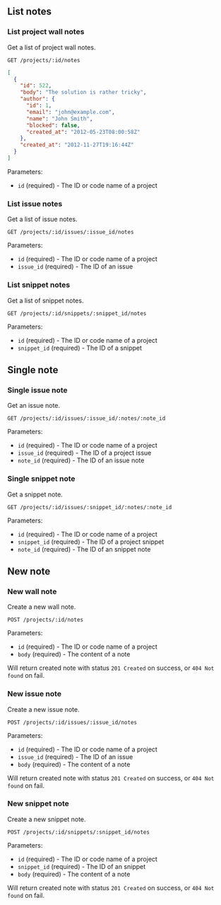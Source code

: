 ## List notes

### List project wall notes

Get a list of project wall notes.

```
GET /projects/:id/notes
```

```json
[
  {
    "id": 522,
    "body": "The solution is rather tricky",
    "author": {
      "id": 1,
      "email": "john@example.com",
      "name": "John Smith",
      "blocked": false,
      "created_at": "2012-05-23T08:00:58Z"
    },
    "created_at": "2012-11-27T19:16:44Z"
  }
]
```

Parameters:

+ `id` (required) - The ID or code name of a project

### List issue notes

Get a list of issue notes.

```
GET /projects/:id/issues/:issue_id/notes
```

Parameters:

+ `id` (required) - The ID or code name of a project
+ `issue_id` (required) - The ID of an issue

### List snippet notes

Get a list of snippet notes.

```
GET /projects/:id/snippets/:snippet_id/notes
```

Parameters:

+ `id` (required) - The ID or code name of a project
+ `snippet_id` (required) - The ID of a snippet

## Single note

### Single issue note

Get an issue note.

```
GET /projects/:id/issues/:issue_id/:notes/:note_id
```

Parameters:

+ `id` (required) - The ID or code name of a project
+ `issue_id` (required) - The ID of a project issue
+ `note_id` (required) - The ID of an issue note

### Single snippet note

Get a snippet note.

```
GET /projects/:id/issues/:snippet_id/:notes/:note_id
```

Parameters:

+ `id` (required) - The ID or code name of a project
+ `snippet_id` (required) - The ID of a project snippet
+ `note_id` (required) - The ID of an snippet note

## New note

### New wall note

Create a new wall note.

```
POST /projects/:id/notes
```

Parameters:

+ `id` (required) - The ID or code name of a project
+ `body` (required) - The content of a note

Will return created note with status `201 Created` on success, or `404 Not found` on fail.


### New issue note

Create a new issue note.

```
POST /projects/:id/issues/:issue_id/notes
```

Parameters:

+ `id` (required) - The ID or code name of a project
+ `issue_id` (required) - The ID of an issue
+ `body` (required) - The content of a note

Will return created note with status `201 Created` on success, or `404 Not found` on fail.

### New snippet note

Create a new snippet note.

```
POST /projects/:id/snippets/:snippet_id/notes
```

Parameters:

+ `id` (required) - The ID or code name of a project
+ `snippet_id` (required) - The ID of an snippet
+ `body` (required) - The content of a note

Will return created note with status `201 Created` on success, or `404 Not found` on fail.

